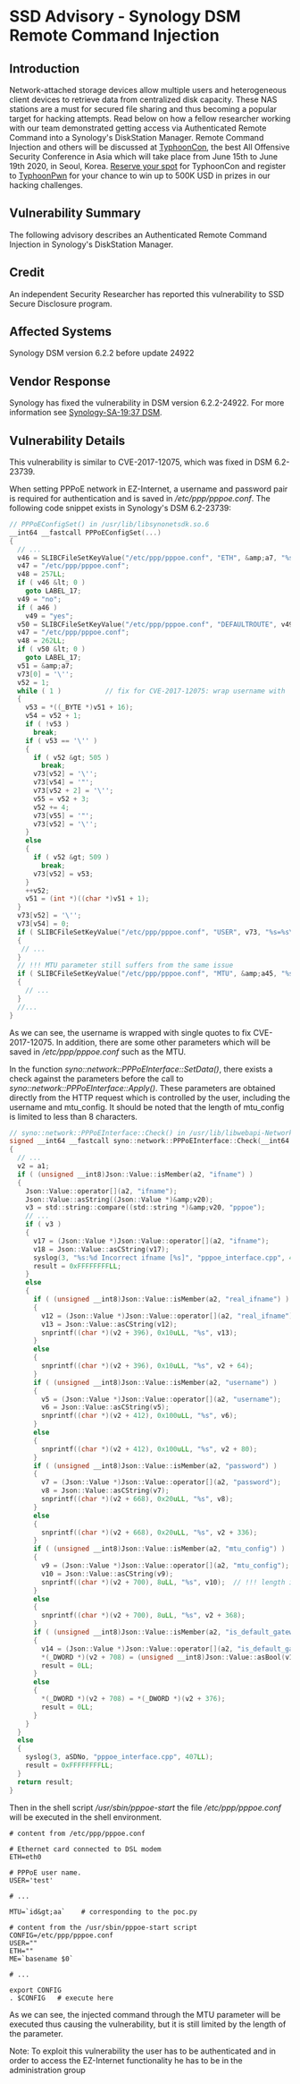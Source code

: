 # SSD Advisory - Synology DSM Remote Command Injection

## Introduction

Network-attached storage devices allow multiple users and heterogeneous client devices to retrieve data from centralized disk capacity. These NAS stations are a must for secured file sharing and thus becoming a popular target for hacking attempts. Read below on how a fellow researcher working with our team demonstrated getting access via Authenticated Remote Command into a Synology's DiskStation Manager.
Remote Command Injection and others will be discussed at <a href="https://typhooncon.com/">TyphoonCon</a>, the best All Offensive Security Conference in Asia which will take place from June 15th to June 19th 2020, in Seoul, Korea. <a href="https://www.eventbrite.com/e/typhooncon-2020-tickets-74930127027">Reserve your spot</a> for TyphoonCon and register to <a href="https://typhooncon.com/typhooncon-2019/typhoonpwn/">TyphoonPwn</a> for your chance to win up to 500K USD in prizes in our hacking challenges.

## Vulnerability Summary
The following advisory describes an Authenticated Remote Command Injection in Synology's DiskStation Manager.

## Credit
An independent Security Researcher has reported this vulnerability to SSD Secure Disclosure program.

## Affected Systems
Synology DSM version 6.2.2 before update 24922

## Vendor Response
Synology has fixed the vulnerability in DSM version 6.2.2-24922. For more information see <a href="https://www.synology.com/en-global/security/advisory/Synology_SA_19_37" target="_blank" rel="noopener noreferrer">Synology-SA-19:37 DSM</a>.

## Vulnerability Details
This vulnerability is similar to CVE-2017-12075, which was fixed in DSM 6.2-23739.

When setting PPPoE network in EZ-Internet, a username and password pair is required for authentication and is saved in _/etc/ppp/pppoe.conf_.
The following code snippet exists in Synology's DSM 6.2-23739:
``` c
// PPPoEConfigSet() in /usr/lib/libsynonetsdk.so.6
__int64 __fastcall PPPoEConfigSet(...)
{
  // ... 
  v46 = SLIBCFileSetKeyValue("/etc/ppp/pppoe.conf", "ETH", &amp;a7, "%s=%s\n");
  v47 = "/etc/ppp/pppoe.conf";
  v48 = 257LL;
  if ( v46 &lt; 0 )
    goto LABEL_17;
  v49 = "no";
  if ( a46 )
    v49 = "yes";
  v50 = SLIBCFileSetKeyValue("/etc/ppp/pppoe.conf", "DEFAULTROUTE", v49, "%s=%s\n");
  v47 = "/etc/ppp/pppoe.conf";
  v48 = 262LL;
  if ( v50 &lt; 0 )
    goto LABEL_17;
  v51 = &amp;a7;
  v73[0] = '\'';
  v52 = 1;
  while ( 1 )			// fix for CVE-2017-12075: wrap username with ''
  {
    v53 = *((_BYTE *)v51 + 16);
    v54 = v52 + 1;
    if ( !v53 )
      break;
    if ( v53 == '\'' )
    {
      if ( v52 &gt; 505 )
        break;
      v73[v52] = '\'';
      v73[v54] = '"';
      v73[v52 + 2] = '\'';
      v55 = v52 + 3;
      v52 += 4;
      v73[v55] = '"';
      v73[v52] = '\'';
    }
    else
    {
      if ( v52 &gt; 509 )
        break;
      v73[v52] = v53;
    }
    ++v52;
    v51 = (int *)((char *)v51 + 1);
  }
  v73[v52] = '\'';
  v73[v54] = 0;                   
  if ( SLIBCFileSetKeyValue("/etc/ppp/pppoe.conf", "USER", v73, "%s=%s\n") &lt; 0 )
  {
   // ...
  }
  // !!! MTU parameter still suffers from the same issue
  if ( SLIBCFileSetKeyValue("/etc/ppp/pppoe.conf", "MTU", &amp;a45, "%s=%s\n") &lt; 0 )
  {
    // ...
  }
  //...
}
```

As we can see, the username is wrapped with single quotes to fix CVE-2017-12075. In addition, there are some other parameters which will be saved in _/etc/ppp/pppoe.conf_ such as the MTU.

In the function _syno::network::PPPoEInterface::SetData()_, there exists a check against the parameters before the call to _syno::network::PPPoEInterface::Apply()_. These parameters are obtained directly from the HTTP request which is controlled by the user, including the username and mtu_config. It should be noted that the length of mtu_config is limited to less than 8 characters.

``` c
// syno::network::PPPoEInterface::Check() in /usr/lib/libwebapi-Network-Share.so 
signed __int64 __fastcall syno::network::PPPoEInterface::Check(__int64 a1, Json::Value *a2)
{
  // ...
  v2 = a1;
  if ( (unsigned __int8)Json::Value::isMember(a2, "ifname") )
  {
    Json::Value::operator[](a2, "ifname");
    Json::Value::asString((Json::Value *)&amp;v20);
    v3 = std::string::compare((std::string *)&amp;v20, "pppoe");
    // ...
    if ( v3 )
    {
      v17 = (Json::Value *)Json::Value::operator[](a2, "ifname");
      v18 = Json::Value::asCString(v17);
      syslog(3, "%s:%d Incorrect ifname [%s]", "pppoe_interface.cpp", 412LL, v18);
      result = 0xFFFFFFFFLL;
    }
    else
    {
      if ( (unsigned __int8)Json::Value::isMember(a2, "real_ifname") )
      {
        v12 = (Json::Value *)Json::Value::operator[](a2, "real_ifname");
        v13 = Json::Value::asCString(v12);
        snprintf((char *)(v2 + 396), 0x10uLL, "%s", v13);
      }
      else
      {
        snprintf((char *)(v2 + 396), 0x10uLL, "%s", v2 + 64);
      }
      if ( (unsigned __int8)Json::Value::isMember(a2, "username") )
      {
        v5 = (Json::Value *)Json::Value::operator[](a2, "username");
        v6 = Json::Value::asCString(v5);
        snprintf((char *)(v2 + 412), 0x100uLL, "%s", v6);
      }
      else
      {
        snprintf((char *)(v2 + 412), 0x100uLL, "%s", v2 + 80);
      }
      if ( (unsigned __int8)Json::Value::isMember(a2, "password") )
      {
        v7 = (Json::Value *)Json::Value::operator[](a2, "password");
        v8 = Json::Value::asCString(v7);
        snprintf((char *)(v2 + 668), 0x20uLL, "%s", v8);
      }
      else
      {
        snprintf((char *)(v2 + 668), 0x20uLL, "%s", v2 + 336);
      }
      if ( (unsigned __int8)Json::Value::isMember(a2, "mtu_config") )
      {
        v9 = (Json::Value *)Json::Value::operator[](a2, "mtu_config");
        v10 = Json::Value::asCString(v9);
        snprintf((char *)(v2 + 700), 8uLL, "%s", v10);  // !!! length is limited
      }
      else
      {
        snprintf((char *)(v2 + 700), 8uLL, "%s", v2 + 368);
      }
      if ( (unsigned __int8)Json::Value::isMember(a2, "is_default_gateway") )
      {
        v14 = (Json::Value *)Json::Value::operator[](a2, "is_default_gateway");
        *(_DWORD *)(v2 + 708) = (unsigned __int8)Json::Value::asBool(v14);
        result = 0LL;
      }
      else
      {
        *(_DWORD *)(v2 + 708) = *(_DWORD *)(v2 + 376);
        result = 0LL;
      }
    }
  }
  else
  {
    syslog(3, aSDNo, "pppoe_interface.cpp", 407LL);
    result = 0xFFFFFFFFLL;
  }
  return result;
}
```

Then in the shell script _/usr/sbin/pppoe-start_ the file _/etc/ppp/pppoe.conf_ will be executed in the shell environment.

``` shell
# content from /etc/ppp/pppoe.conf

# Ethernet card connected to DSL modem                                 
ETH=eth0                                                               
                                                                       
# PPPoE user name.                                
USER='test'

# ...

MTU=`id&gt;aa`    # corresponding to the poc.py
```

``` shell
# content from the /usr/sbin/pppoe-start script
CONFIG=/etc/ppp/pppoe.conf
USER=""
ETH=""
ME=`basename $0`

# ...

export CONFIG
. $CONFIG	# execute here
```

As we can see, the injected command through the MTU parameter will be executed thus causing the vulnerability, but it is still limited by the length of the parameter.

Note: To exploit this vulnerability the user has to be authenticated and in order to access the EZ-Internet functionality he has to be in the administration group
